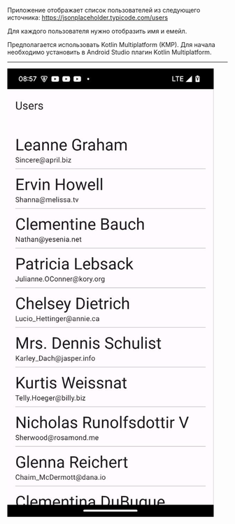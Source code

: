 Приложение отображает список пользователей из следующего источника:  https://jsonplaceholder.typicode.com/users

Для каждого пользователя нужно отобразить имя и емейл.

Предполагается использовать Kotlin Multiplatform (KMP).
Для начала необходимо установить в Android Studio плагин Kotlin Multiplatform.

------------

![Screenshot](https://github.com/bask0xff/KmpUsersApp/blob/master/screenshot.jpg?raw=true)
